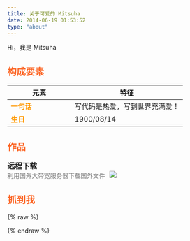 ```yaml
---
title: 关于可爱的 Mitsuha
date: 2014-06-19 01:53:52
type: "about"
---
```


Hi，我是 Mitsuha

## 构成要素

| 元素 | 特征 |
| ----| ---- |
| 一句话 | 写代码是热爱，写到世界充满爱！ |
| 生日 | 1900/08/14 |

## 作品

<div class="work">
    <div class="work-title">远程下载 <a href="https://init.ac/"><i class="fas fa-link"></i></a><a href="https://init.ac/"><i class="fab fa-github"></i></a></div>
    <div class="work-desc">利用国外大带宽服务器下载国外文件<img src="https://oss.itan90.cn/out_pic/2022-07-11/tTEM6V.png"></div>
</div>

## 抓到我


{% raw %}
<style>
.post-body thead {
    display: none;
}

td:first-child {
    width: 130px;
    font-weight: bold;
    color: #ff9800;
}

h2 {
    color: #fc6423;
}

.work {
    margin-bottom: 25px;
}

.work-title {
    font-size: 17px;
    font-weight: bold;
}

.work-title a {
    margin-left: 5px;
    font-size: 14px;
    color: #777;
}

.work-desc {
    color: #777;
}

.work-desc img:first-child {
    display: inline;
    vertical-align: top;
    margin-left: 10px !important;
}

.post-body img {
    display: inline;
    vertical-align: top;
}

.post-body li a {
    margin-right: 10px;
}
</style>
{% endraw %}